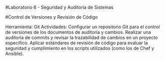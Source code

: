 #Laboratorio 6 - Seguridad y Auditoría de Sistemas

#Control de Versiones y Revisión de Código

Herramienta: Git
Actividades:
Configurar un repositorio Git para el control de versiones de los documentos de auditoría y cambios.
Realizar una auditoría de commits y revisar la trazabilidad de cambios en un proyecto específico.
Aplicar estándares de revisión de código para evaluar la seguridad y cumplimiento en los scripts utilizados (como los de Chef y Ansible).
